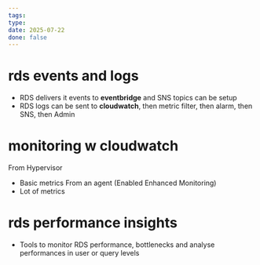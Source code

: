 ```yaml
---
tags: 
type: 
date: 2025-07-22
done: false
---
```

# rds events and logs
- RDS delivers it events to **eventbridge** and SNS topics can be setup
- RDS logs can be sent to **cloudwatch**, then metric filter, then alarm, then SNS, then Admin
# monitoring w cloudwatch
From Hypervisor
- Basic metrics
From an agent (Enabled Enhanced Monitoring)
- Lot of metrics
# rds performance insights
- Tools to monitor RDS performance, bottlenecks and analyse performances in user or query levels